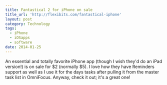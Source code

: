 ```yaml
---
title: Fantastical 2 for iPhone on sale
title_url: 'http://flexibits.com/fantastical-iphone'
layout: post
category: Technology
tags:
  - iPhone
  - iOSapps
  - software
date: 2014-01-25
---
```

An essential and totally favorite iPhone app (though I wish they'd do an iPad version!) is on sale for $2 (normally $5). I love how they have Reminders support as well as I use it for the days tasks after pulling it from the master task list in OmniFocus. Anyway, check it out; it's a great one!
